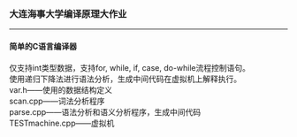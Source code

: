 ### 大连海事大学编译原理大作业
---
#### 简单的C语言编译器
仅支持int类型数据，支持for, while, if, case, do-while流程控制语句。  
使用递归下降法进行语法分析，生成中间代码在虚拟机上解释执行。  
var.h——使用的数据结构定义  
scan.cpp——词法分析程序  
parse.cpp——语法分析和语义分析程序，生成中间代码  
TESTmachine.cpp——虚拟机  
